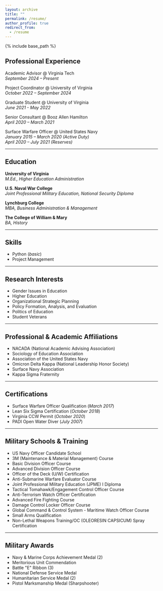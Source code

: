 ```yaml
---
layout: archive
title: ""
permalink: /resume/
author_profile: true
redirect_from:
  - /resume
---
```


{% include base_path %}


## Professional Experience

Academic Advisor @ Virginia Tech  
_September 2024 – Present_  

Project Coordinator @ University of Virginia  
_October 2022 – September 2024_

Graduate Student @ University of Virginia  
_June 2021 - May 2022_  

Senior Consultant @ Booz Allen Hamilton  
_April 2020 – March 2021_  

Surface Warfare Officer @ United States Navy  
_January 2015 – March 2020 (Active Duty)_  
_April 2020 – July 2021 (Reserves)_  

---
## Education

**University of Virginia**  
*M.Ed., Higher Education Administration*  

**U.S. Naval War College**  
*Joint Professional Military Education, National Security Diploma*  

**Lynchburg College**  
*MBA, Business Administration & Management*

**The College of William & Mary**  
*BA, History*  

---
## Skills

- Python (_basic_)  
- Project Management  

---
## Research Interests

- Gender Issues in Education  
- Higher Education  
- Organizational Strategic Planning  
- Policy Formation, Analysis, and Evaluation  
- Politics of Education  
- Student Veterans  

---
## Professional & Academic Affiliations

- NACADA (National Academic Advising Association)  
- Sociology of Education Association  
- Association of the United States Navy  
- Omicron Delta Kappa (National Leadership Honor Society)  
- Surface Navy Association  
- Kappa Sigma Fraternity  

---
## Certifications

- Surface Warfare Officer Qualification (_March 2017_)  
- Lean Six Sigma Certification (_October 2018_)  
- Virginia CCW Permit (_October 2020_)  
- PADI Open Water Diver (_July 2007_)  

---
## Military Schools & Training

- US Navy Officer Candidate School  
- 3M (Maintenance & Material Management) Course  
- Basic Division Officer Course  
- Advanced Division Officer Course  
- Officer of the Deck (U/W) Certification  
- Anti-Submarine Warfare Evaluator Course  
- Joint Professional Military Education (JPME) I  Diploma
- Tactical Tomahawk/Engagement Control Officer Course  
- Anti-Terrorism Watch Officer Certification  
- Advanced Fire Fighting Course  
- Damage Control Locker Officer Course  
- Global Command & Control System - Maritime Watch Officer Course  
- Small Arms Qualification  
- Non-Lethal Weapons Training/OC (OLEORESIN CAPSICUM) Spray Certification  

---
## Military Awards

- Navy & Marine Corps Achievement Medal (2)  
- Meritorious Unit Commendation  
- Battle "E" Ribbon (3)  
- National Defense Service Medal  
- Humanitarian Service Medal (2)  
- Pistol Marksmanship Medal (Sharpshooter)  